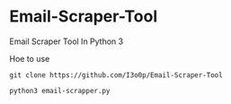 # Email-Scraper-Tool
Email Scraper Tool In Python 3


Hoe to use 

```
git clone https://github.com/I3o0p/Email-Scraper-Tool
```
```
python3 email-scrapper.py
```

